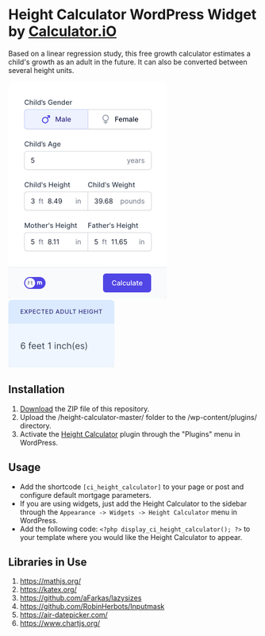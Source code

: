 # Height Calculator WordPress Widget by [Calculator.iO](https://www.calculator.io/ "Calculator.iO Homepage")

Based on a linear regression study, this free growth calculator estimates a child's growth as an adult in the future. It can also be converted between several height units.

![Height Calculator Input Form](/assets/images/screenshot-1.png "Height Calculator Input Form")
![Height Calculator Calculation Results](/assets/images/screenshot-2.png "Height Calculator Calculation Results")

## Installation

1. [Download](https://github.com/pub-calculator-io/age-calculator/archive/refs/heads/master.zip) the ZIP file of this repository.
2. Upload the /height-calculator-master/ folder to the /wp-content/plugins/ directory.
3. Activate the [Height Calculator](https://www.calculator.io/height-calculator/ "Height Calculator Homepage") plugin through the "Plugins" menu in WordPress.

## Usage
* Add the shortcode `[ci_height_calculator]` to your page or post and configure default mortgage parameters.
* If you are using widgets, just add the Height Calculator to the sidebar through the `Appearance -> Widgets -> Height Calculator` menu in WordPress.
* Add the following code: `<?php display_ci_height_calculator(); ?>` to your template where you would like the Height Calculator to appear.

## Libraries in Use
1. https://mathjs.org/
2. https://katex.org/
3. https://github.com/aFarkas/lazysizes
4. https://github.com/RobinHerbots/Inputmask
5. https://air-datepicker.com/
6. https://www.chartjs.org/
